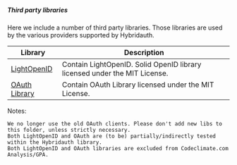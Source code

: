 ##### Third party libraries

Here we include a number of third party libraries. Those libraries are used by the various providers supported by Hybridauth.

| Library                                           | Description                                                               |
|---------------------------------------------------|---------------------------------------------------------------------------|
| [LightOpenID](https://gitorious.org/lightopenid)  | Contain LightOpenID. Solid OpenID library licensed under the MIT License. |
| [OAuth Library](https://code.google.com/p/oauth/) | Contain OAuth Library licensed under the MIT License.                     |

Notes:

    We no longer use the old OAuth clients. Please don't add new libs to this folder, unless strictly necessary.
    Both LightOpenID and OAuth are (to be) partially/indirectly tested within the Hybridauth library.
    Both LightOpenID and OAuth libraries are excluded from Codeclimate.com Analysis/GPA.
